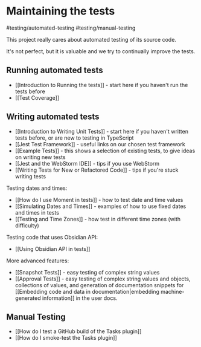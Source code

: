 # Maintaining the tests

<span class="related-pages">#testing/automated-testing #testing/manual-testing</span>

This project really cares about automated testing of its source code.

It's not perfect, but it is valuable and we try to continually improve the tests.

## Running automated tests

- [[Introduction to Running the tests]] - start here if you haven't run the tests before
- [[Test Coverage]]

## Writing automated tests

- [[Introduction to Writing Unit Tests]] - start here if you haven't written tests before, or are new to testing in TypeScript
- [[Jest Test Framework]] - useful links on our chosen test framework
- [[Example Tests]] - this shows a selection of existing tests, to give ideas on writing new tests
- [[Jest and the WebStorm IDE]] - tips if you use WebStorm
- [[Writing Tests for New or Refactored Code]] - tips if you're stuck writing tests

Testing dates and times:

- [[How do I use Moment in tests]] - how to test date and time values
- [[Simulating Dates and Times]] - examples of how to use fixed dates and times in tests
- [[Testing and Time Zones]] - how test in different time zones (with difficulty)

Testing code that uses Obsidian API:

- [[Using Obsidian API in tests]]

More advanced features:

- [[Snapshot Tests]] - easy testing of complex string values
- [[Approval Tests]] - easy testing of complex string values and objects, collections of values, and generation of documentation snippets for [[Embedding code and data in documentation|embedding machine-generated information]] in the user docs.

## Manual Testing

- [[How do I test a GitHub build of the Tasks plugin]]
- [[How do I smoke-test the Tasks plugin]]
